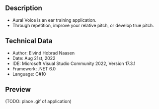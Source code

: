 ## Description
- Aural Voice is an ear training application.
- Through repetition, improve your relative pitch, or develop true pitch.

## Technical Data
- Author: Eivind Hobrad Naasen
- Date: Aug 21st, 2022
- IDE: Microsoft Visual Studio Community 2022, Version 17.3.1
- Framework: .NET 6.0
- Language: C#10

## Preview
(TODO: place .gif of application)
